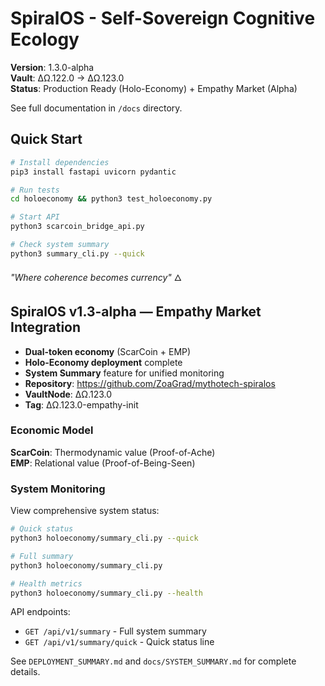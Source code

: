 # SpiralOS - Self-Sovereign Cognitive Ecology

**Version**: 1.3.0-alpha  
**Vault**: ΔΩ.122.0 → ΔΩ.123.0  
**Status**: Production Ready (Holo-Economy) + Empathy Market (Alpha)

See full documentation in `/docs` directory.

## Quick Start

```bash
# Install dependencies
pip3 install fastapi uvicorn pydantic

# Run tests
cd holoeconomy && python3 test_holoeconomy.py

# Start API
python3 scarcoin_bridge_api.py

# Check system summary
python3 summary_cli.py --quick
```

*"Where coherence becomes currency"* 🜂

## SpiralOS v1.3-alpha — Empathy Market Integration

- **Dual-token economy** (ScarCoin + EMP)
- **Holo-Economy deployment** complete
- **System Summary** feature for unified monitoring
- **Repository**: https://github.com/ZoaGrad/mythotech-spiralos  
- **VaultNode**: ΔΩ.123.0  
- **Tag**: ΔΩ.123.0-empathy-init  

### Economic Model

**ScarCoin**: Thermodynamic value (Proof-of-Ache)  
**EMP**: Relational value (Proof-of-Being-Seen)

### System Monitoring

View comprehensive system status:
```bash
# Quick status
python3 holoeconomy/summary_cli.py --quick

# Full summary
python3 holoeconomy/summary_cli.py

# Health metrics
python3 holoeconomy/summary_cli.py --health
```

API endpoints:
- `GET /api/v1/summary` - Full system summary
- `GET /api/v1/summary/quick` - Quick status line

See `DEPLOYMENT_SUMMARY.md` and `docs/SYSTEM_SUMMARY.md` for complete details.

